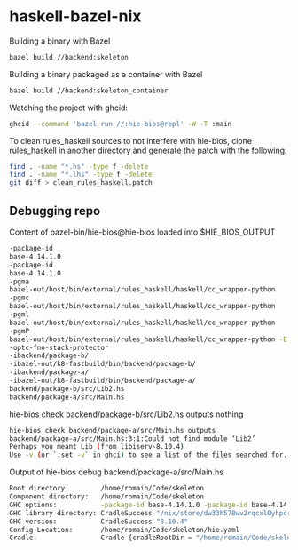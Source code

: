 # haskell-bazel-nix

Building a binary with Bazel
```sh
bazel build //backend:skeleton
```

Building a binary packaged as a container with Bazel
```sh
bazel build //backend:skeleton_container
```

Watching the project with ghcid:
```sh
ghcid --command 'bazel run //:hie-bios@repl' -W -T :main
```

To clean rules_haskell sources to not interfere with hie-bios, clone rules_haskell in another directory and generate the patch with the following:
```sh
find . -name "*.hs" -type f -delete
find . -name "*.lhs" -type f -delete
git diff > clean_rules_haskell.patch
```
## Debugging repo

Content of bazel-bin/hie-bios@hie-bios loaded into $HIE_BIOS_OUTPUT
```sh
-package-id
base-4.14.1.0
-package-id
base-4.14.1.0
-pgma
bazel-out/host/bin/external/rules_haskell/haskell/cc_wrapper-python
-pgmc
bazel-out/host/bin/external/rules_haskell/haskell/cc_wrapper-python
-pgml
bazel-out/host/bin/external/rules_haskell/haskell/cc_wrapper-python
-pgmP
bazel-out/host/bin/external/rules_haskell/haskell/cc_wrapper-python -E -undef -traditional
-optc-fno-stack-protector
-ibackend/package-b/
-ibazel-out/k8-fastbuild/bin/backend/package-b/
-ibackend/package-a/
-ibazel-out/k8-fastbuild/bin/backend/package-a/
backend/package-b/src/Lib2.hs
backend/package-a/src/Main.hs
```
hie-bios check backend/package-b/src/Lib2.hs outputs nothing
```sh
hie-bios check backend/package-a/src/Main.hs outputs
backend/package-a/src/Main.hs:3:1:Could not find module ‘Lib2’
Perhaps you meant Lib (from libiserv-8.10.4)
Use -v (or `:set -v` in ghci) to see a list of the files searched for.
```

Output of hie-bios debug backend/package-a/src/Main.hs
```sh
Root directory:        /home/romain/Code/skeleton
Component directory:   /home/romain/Code/skeleton
GHC options:           -package-id base-4.14.1.0 -package-id base-4.14.1.0 -pgma bazel-out/host/bin/external/rules_haskell/haskell/cc_wrapper-python -pgmc bazel-out/host/bin/external/rules_haskell/haskell/cc_wrapper-python -pgml bazel-out/host/bin/external/rules_haskell/haskell/cc_wrapper-python -pgmP "bazel-out/host/bin/external/rules_haskell/haskell/cc_wrapper-python -E -undef -traditional" -optc-fno-stack-protector -ibackend/package-b/ -ibazel-out/k8-fastbuild/bin/backend/package-b/ -ibackend/package-a/ -ibazel-out/k8-fastbuild/bin/backend/package-a/ backend/package-b/src/Lib2.hs backend/package-a/src/Main.hs -Wwarn
GHC library directory: CradleSuccess "/nix/store/dw33h578wv2rqcxl0yhpcrfs33p0rl2r-ghc-8.10.4-with-packages/lib/ghc-8.10.4"
GHC version:           CradleSuccess "8.10.4"
Config Location:       /home/romain/Code/skeleton/hie.yaml
Cradle:                Cradle {cradleRootDir = "/home/romain/Code/skeleton", cradleOptsProg = CradleAction: Multi}
```
